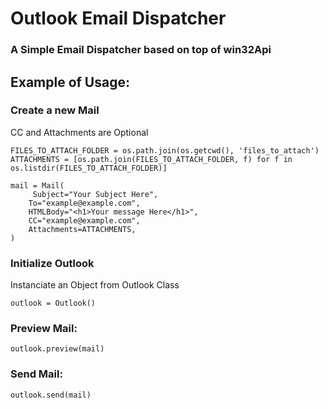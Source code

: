 # Outlook Email Dispatcher

### A Simple Email Dispatcher based on top of win32Api

## Example of Usage: 


### Create a new Mail

CC and Attachments are Optional

```
FILES_TO_ATTACH_FOLDER = os.path.join(os.getcwd(), 'files_to_attach')
ATTACHMENTS = [os.path.join(FILES_TO_ATTACH_FOLDER, f) for f in os.listdir(FILES_TO_ATTACH_FOLDER)]

mail = Mail(
     Subject="Your Subject Here",
    To="example@example.com",
    HTMLBody="<h1>Your message Here</h1>",
    CC="example@example.com",
    Attachments=ATTACHMENTS,
)
```

### Initialize Outlook

Instanciate an Object from Outlook Class


```
outlook = Outlook()
```

### Preview Mail:
```
outlook.preview(mail)
```

### Send Mail:
```
outlook.send(mail)
```


